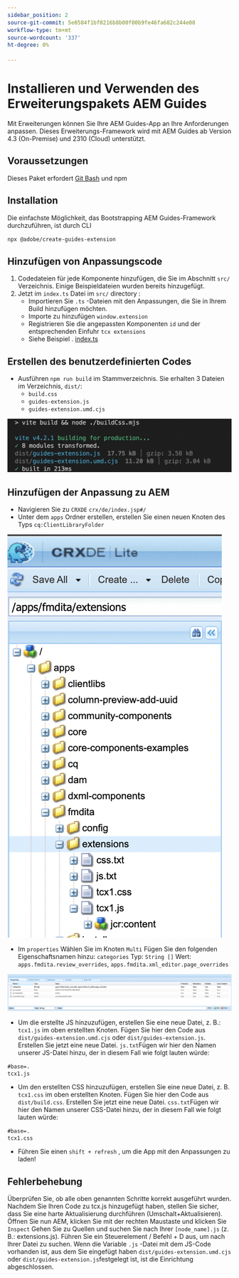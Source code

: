 ```yaml
---
sidebar_position: 2
source-git-commit: 5e0584f1bf0216b8b00f00b9fe46fa682c244e08
workflow-type: tm+mt
source-wordcount: '337'
ht-degree: 0%

---
```



# Installieren und Verwenden des Erweiterungspakets AEM Guides

Mit Erweiterungen können Sie Ihre AEM Guides-App an Ihre Anforderungen anpassen. Dieses Erweiterungs-Framework wird mit AEM Guides ab Version 4.3 (On-Premise) und 2310 (Cloud) unterstützt.

## Voraussetzungen

Dieses Paket erfordert [Git Bash](https://github.com/git-guides/install-git) und npm

## Installation

Die einfachste Möglichkeit, das Bootstrapping AEM Guides-Framework durchzuführen, ist durch CLI

```bash
npx @adobe/create-guides-extension
```

## Hinzufügen von Anpassungscode

1. Codedateien für jede Komponente hinzufügen, die Sie im Abschnitt `src/` Verzeichnis. Einige Beispieldateien wurden bereits hinzugefügt.
2. Jetzt im `index.ts` Datei im `src/` directory :
   - Importieren Sie `.ts` -Dateien mit den Anpassungen, die Sie in Ihrem Build hinzufügen möchten.
   - Importe zu hinzufügen `window.extension`
   - Registrieren Sie die angepassten Komponenten `id` und der entsprechenden Einfuhr `tcx extensions`
   - Siehe Beispiel . [index.ts](../../../src/index.ts)

## Erstellen des benutzerdefinierten Codes

- Ausführen `npm run build` im Stammverzeichnis. Sie erhalten 3 Dateien im Verzeichnis, `dist/`:
   - `build.css`
   - `guides-extension.js`
   - `guides-extension.umd.cjs`

![Ausgabe erstellen](./../imgs/build_output.png)

## Hinzufügen der Anpassung zu AEM

- Navigieren Sie zu `CRXDE` `crx/de/index.jsp#/`
- Unter dem `apps` Ordner erstellen, erstellen Sie einen neuen Knoten des Typs `cq:ClientLibraryFolder`

![Ordnerstruktur](./../imgs/crxde_folder_structure.png)

- Im `properties` Wählen Sie im Knoten `Multi` Fügen Sie den folgenden Eigenschaftsnamen hinzu: `categories`
Typ: `String []`
Wert: `apps.fmdita.review_overrides`, `apps.fmdita.xml_editor.page_overrides`

![Ordnereigenschaften](./../imgs/crxde_folder_properties.png)

- Um die erstellte JS hinzuzufügen, erstellen Sie eine neue Datei, z. B.: `tcx1.js` im oben erstellten Knoten. Fügen Sie hier den Code aus `dist/guides-extension.umd.cjs` oder `dist/guides-extension.js`. Erstellen Sie jetzt eine neue Datei. `js.txt`Fügen wir hier den Namen unserer JS-Datei hinzu, der in diesem Fall wie folgt lauten würde:

```t
#base=.
tcx1.js
```

- Um den erstellten CSS hinzuzufügen, erstellen Sie eine neue Datei, z. B. `tcx1.css` im oben erstellten Knoten. Fügen Sie hier den Code aus `dist/build.css`. Erstellen Sie jetzt eine neue Datei. `css.txt`Fügen wir hier den Namen unserer CSS-Datei hinzu, der in diesem Fall wie folgt lauten würde:

```t
#base=.
tcx1.css
```

- Führen Sie einen `shift + refresh` , um die App mit den Anpassungen zu laden!

## Fehlerbehebung

Überprüfen Sie, ob alle oben genannten Schritte korrekt ausgeführt wurden.
Nachdem Sie Ihren Code zu tcx.js hinzugefügt haben, stellen Sie sicher, dass Sie eine harte Aktualisierung durchführen (Umschalt+Aktualisieren).
Öffnen Sie nun AEM, klicken Sie mit der rechten Maustaste und klicken Sie `Inspect`
Gehen Sie zu Quellen und suchen Sie nach Ihrer `[node_name].js` (z. B.: extensions.js). Führen Sie ein Steuerelement / Befehl + D aus, um nach Ihrer Datei zu suchen. Wenn die Variable `.js` -Datei mit dem JS-Code vorhanden ist, aus dem Sie eingefügt haben `dist/guides-extension.umd.cjs` oder `dist/guides-extension.js`festgelegt ist, ist die Einrichtung abgeschlossen.
